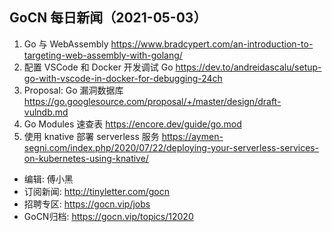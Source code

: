 ## GoCN 每日新闻（2021-05-03）

1. Go 与 WebAssembly https://www.bradcypert.com/an-introduction-to-targeting-web-assembly-with-golang/
2. 配置 VSCode 和 Docker 开发调试 Go https://dev.to/andreidascalu/setup-go-with-vscode-in-docker-for-debugging-24ch
3. Proposal: Go 漏洞数据库 https://go.googlesource.com/proposal/+/master/design/draft-vulndb.md
4. Go Modules 速查表 https://encore.dev/guide/go.mod
5. 使用 knative 部署 serverless 服务 https://aymen-segni.com/index.php/2020/07/22/deploying-your-serverless-services-on-kubernetes-using-knative/


* 编辑: 傅小黑
* 订阅新闻: http://tinyletter.com/gocn
* 招聘专区: https://gocn.vip/jobs
* GoCN归档: https://gocn.vip/topics/12020

